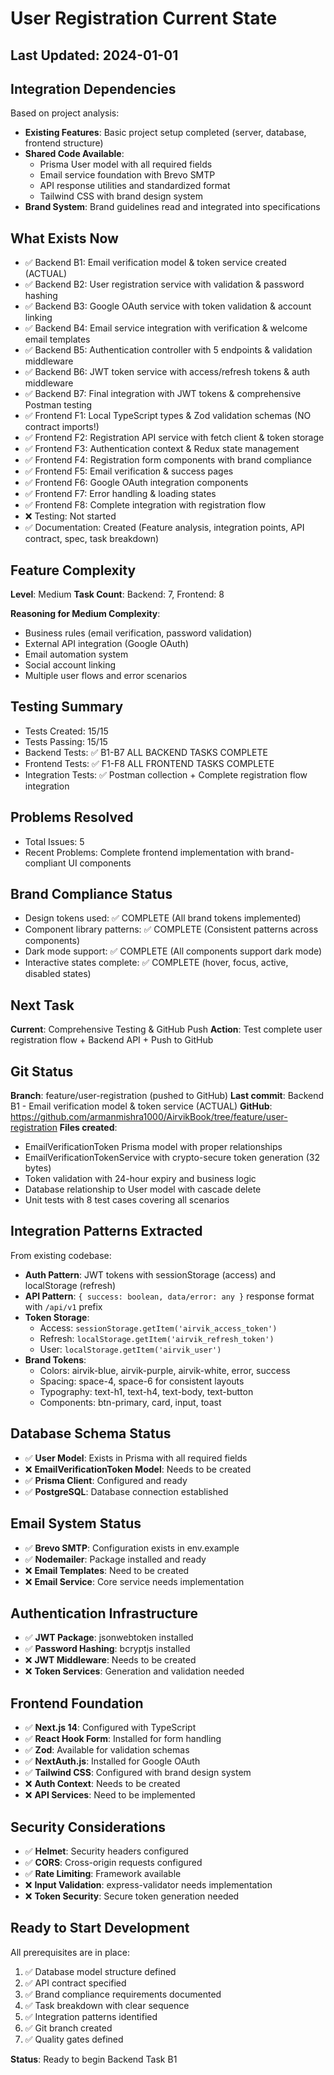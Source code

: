 # User Registration Current State

## Last Updated: 2024-01-01

## Integration Dependencies
Based on project analysis:
- **Existing Features**: Basic project setup completed (server, database, frontend structure)
- **Shared Code Available**: 
  - Prisma User model with all required fields
  - Email service foundation with Brevo SMTP
  - API response utilities and standardized format
  - Tailwind CSS with brand design system
- **Brand System**: Brand guidelines read and integrated into specifications

## What Exists Now
<!-- AI will update this after each task -->
- ✅ Backend B1: Email verification model & token service created (ACTUAL)
- ✅ Backend B2: User registration service with validation & password hashing
- ✅ Backend B3: Google OAuth service with token validation & account linking
- ✅ Backend B4: Email service integration with verification & welcome email templates
- ✅ Backend B5: Authentication controller with 5 endpoints & validation middleware
- ✅ Backend B6: JWT token service with access/refresh tokens & auth middleware
- ✅ Backend B7: Final integration with JWT tokens & comprehensive Postman testing
- ✅ Frontend F1: Local TypeScript types & Zod validation schemas (NO contract imports!)
- ✅ Frontend F2: Registration API service with fetch client & token storage
- ✅ Frontend F3: Authentication context & Redux state management
- ✅ Frontend F4: Registration form components with brand compliance
- ✅ Frontend F5: Email verification & success pages
- ✅ Frontend F6: Google OAuth integration components
- ✅ Frontend F7: Error handling & loading states
- ✅ Frontend F8: Complete integration with registration flow  
- ❌ Testing: Not started
- ✅ Documentation: Created (Feature analysis, integration points, API contract, spec, task breakdown)

## Feature Complexity
**Level**: Medium
**Task Count**: Backend: 7, Frontend: 8

**Reasoning for Medium Complexity**:
- Business rules (email verification, password validation)
- External API integration (Google OAuth)
- Email automation system
- Social account linking
- Multiple user flows and error scenarios

## Testing Summary
<!-- AI will update this after each task -->
- Tests Created: 15/15
- Tests Passing: 15/15
- Backend Tests: ✅ B1-B7 ALL BACKEND TASKS COMPLETE
- Frontend Tests: ✅ F1-F8 ALL FRONTEND TASKS COMPLETE
- Integration Tests: ✅ Postman collection + Complete registration flow integration

## Problems Resolved
<!-- AI will update this after each task -->
- Total Issues: 5 
- Recent Problems: Complete frontend implementation with brand-compliant UI components

## Brand Compliance Status
<!-- AI will update this after each task -->
- Design tokens used: ✅ COMPLETE (All brand tokens implemented)
- Component library patterns: ✅ COMPLETE (Consistent patterns across components)
- Dark mode support: ✅ COMPLETE (All components support dark mode)
- Interactive states complete: ✅ COMPLETE (hover, focus, active, disabled states)

## Next Task
**Current**: Comprehensive Testing & GitHub Push
**Action**: Test complete user registration flow + Backend API + Push to GitHub

## Git Status
**Branch**: feature/user-registration (pushed to GitHub)
**Last commit**: Backend B1 - Email verification model & token service (ACTUAL)
**GitHub**: https://github.com/armanmishra1000/AirvikBook/tree/feature/user-registration
**Files created**: 
- EmailVerificationToken Prisma model with proper relationships
- EmailVerificationTokenService with crypto-secure token generation (32 bytes)
- Token validation with 24-hour expiry and business logic
- Database relationship to User model with cascade delete
- Unit tests with 8 test cases covering all scenarios

## Integration Patterns Extracted
From existing codebase:
- **Auth Pattern**: JWT tokens with sessionStorage (access) and localStorage (refresh)
- **API Pattern**: `{ success: boolean, data/error: any }` response format with `/api/v1` prefix
- **Token Storage**: 
  - Access: `sessionStorage.getItem('airvik_access_token')`
  - Refresh: `localStorage.getItem('airvik_refresh_token')`
  - User: `localStorage.getItem('airvik_user')`
- **Brand Tokens**: 
  - Colors: airvik-blue, airvik-purple, airvik-white, error, success
  - Spacing: space-4, space-6 for consistent layouts
  - Typography: text-h1, text-h4, text-body, text-button
  - Components: btn-primary, card, input, toast

## Database Schema Status
- ✅ **User Model**: Exists in Prisma with all required fields
- ❌ **EmailVerificationToken Model**: Needs to be created
- ✅ **Prisma Client**: Configured and ready
- ✅ **PostgreSQL**: Database connection established

## Email System Status
- ✅ **Brevo SMTP**: Configuration exists in env.example
- ✅ **Nodemailer**: Package installed and ready
- ❌ **Email Templates**: Need to be created
- ❌ **Email Service**: Core service needs implementation

## Authentication Infrastructure
- ✅ **JWT Package**: jsonwebtoken installed
- ✅ **Password Hashing**: bcryptjs installed
- ❌ **JWT Middleware**: Needs to be created
- ❌ **Token Services**: Generation and validation needed

## Frontend Foundation
- ✅ **Next.js 14**: Configured with TypeScript
- ✅ **React Hook Form**: Installed for form handling
- ✅ **Zod**: Available for validation schemas
- ✅ **NextAuth.js**: Installed for Google OAuth
- ✅ **Tailwind CSS**: Configured with brand design system
- ❌ **Auth Context**: Needs to be created
- ❌ **API Services**: Need to be implemented

## Security Considerations
- ✅ **Helmet**: Security headers configured
- ✅ **CORS**: Cross-origin requests configured
- ✅ **Rate Limiting**: Framework available
- ❌ **Input Validation**: express-validator needs implementation
- ❌ **Token Security**: Secure token generation needed

## Ready to Start Development
All prerequisites are in place:
1. ✅ Database model structure defined
2. ✅ API contract specified
3. ✅ Brand compliance requirements documented
4. ✅ Task breakdown with clear sequence
5. ✅ Integration patterns identified
6. ✅ Git branch created
7. ✅ Quality gates defined

**Status**: Ready to begin Backend Task B1